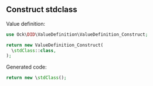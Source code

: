 ## Construct stdclass

Value definition:

```php
use Ock\DID\ValueDefinition\ValueDefinition_Construct;

return new ValueDefinition_Construct(
  \stdClass::class,
); 
```

Generated code:

```php
return new \stdClass();
```
